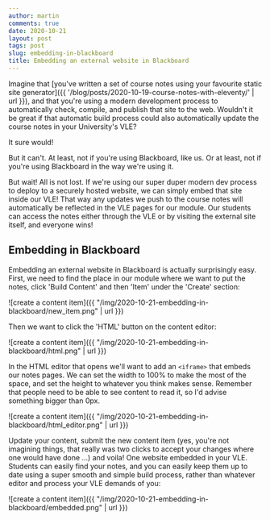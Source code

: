 ```yaml
---
author: martin
comments: true
date: 2020-10-21
layout: post
tags: post
slug: embedding-in-blackboard
title: Embedding an external website in Blackboard
---
```


Imagine that [you've written a set of course notes using your favourite static site generator]({{ '/blog/posts/2020-10-19-course-notes-with-eleventy/' | url }}), and that you're using a modern development process to automatically check, compile, and publish that site to the web. Wouldn't it be great if that automatic build process could also automatically update the course notes in your University's VLE?

It sure would!

But it can't. At least, not if you're using Blackboard, like us. Or at least, not if you're using Blackboard in the way we're using it.

But wait! All is not lost. If we're using our super duper modern dev process to deploy to a securely hosted website, we can simply embed that site inside our VLE! That way any updates we push to the course notes will automatically be reflected in the VLE pages for our module. Our students can access the notes either through the VLE or by visiting the external site itself, and everyone wins!

## Embedding in Blackboard

Embedding an external website in Blackboard is actually surprisingly easy. First, we need to find the place in our module where we want to put the notes, click 'Build Content' and then 'Item' under the 'Create' section:

![create a content item]({{ "/img/2020-10-21-embedding-in-blackboard/new_item.png" | url }})

Then we want to click the 'HTML' button on the content editor:

![create a content item]({{ "/img/2020-10-21-embedding-in-blackboard/html.png" | url }})

In the HTML editor that opens we'll want to add an `<iframe>` that embeds our notes pages. We can set the width to 100% to make the most of the space, and set the height to whatever you think makes sense. Remember that people need to be able to see content to read it, so I'd advise something bigger than 0px.

![create a content item]({{ "/img/2020-10-21-embedding-in-blackboard/html_editor.png" | url }})

Update your content, submit the new content item (yes, you're not imagining things, that really was two clicks to accept your changes where one would have done ...) and voila! One website embedded in your VLE. Students can easily find your notes, and you can easily keep them up to date using a super smooth and simple build process, rather than whatever editor and process your VLE demands of you:

![create a content item]({{ "/img/2020-10-21-embedding-in-blackboard/embedded.png" | url }})
